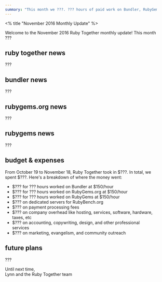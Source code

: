 ```yaml
---
summary: "This month we ???. ??? hours of paid work on Bundler, RubyGems, and RubyGems.org."
---
```


<% title "November 2016 Monthly Update" %>

Welcome to the November 2016 Ruby Together monthly update! This month ???

## ruby together news

???

## bundler news

???

## rubygems.org news

???

## rubygems news

???

## budget & expenses

From October 19 to November 18, Ruby Together took in $???. In total, we spent $???. Here's a breakdown of where the money went:

* $??? for ??? hours worked on Bundler at $150/hour
* $??? for ??? hours worked on RubyGems.org at $150/hour
* $??? for ??? hours worked on RubyGems at $150/hour
* $??? on dedicated servers for RubyBench.org
* $??? on payment processing fees
* $??? on company overhead like hosting, services, software, hardware, taxes, etc
* $??? on accounting, copywriting, design, and other professional services
* $??? on marketing, evangelism, and community outreach

## future plans

???

Until next time,<br>
Lynn and the Ruby Together team
